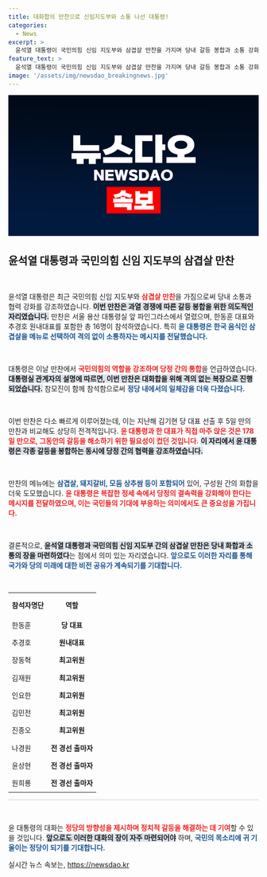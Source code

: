 ```yaml
---
title: 대화합의 만찬으로 신임지도부와 소통 나선 대통령!
categories:
  - News
excerpt: >
  윤석열 대통령이 국민의힘 신임 지도부와 삼겹살 만찬을 가지며 당내 갈등 봉합과 소통 강화를 강조했다. 격의 없는 대화를 통해 화합을 다짐한 이날 만찬은 여당의 운명 공동체로서의 결속을 한층 다지기 위한 포석으로 풀이된다.
feature_text: >
  윤석열 대통령이 국민의힘 신임 지도부와 삼겹살 만찬을 가지며 당내 갈등 봉합과 소통 강화를 강조했다. 격의 없는 대화를 통해 화합을 다짐한 이날 만찬은 여당의 운명 공동체로서의 결속을 한층 다지기 위한 포석으로 풀이된다.
image: '/assets/img/newsdao_breakingnews.jpg'
---
```


<p><img src="/assets/img/newsdao_breakingnews.jpg" alt="koreaapp 속보" /></p>

<h2 data-ke-size="size26">윤석열 대통령과 국민의힘 신임 지도부의 삼겹살 만찬</h2>

<p data-ke-size="size16">&nbsp;</p>

<p>윤석열 대통령은 최근 국민의힘 신임 지도부와 <b><span style="color: #ee2323;">삼겹살 만찬</span></b>을 가짐으로써 당내 소통과 협력 강화를 강조하였습니다. <b><span style="background-color: #21538527;">이번 만찬은 과열 경쟁에 따른 갈등 봉합을 위한 의도적인 자리였습니다.</span></b> 만찬은 서울 용산 대통령실 앞 파인그라스에서 열렸으며, 한동훈 대표와 추경호 원내대표를 포함한 총 16명이 참석하였습니다. 특히 <b><span style="color: #1a5490;">윤 대통령은 한국 음식인 삼겹살을 메뉴로 선택하여 격의 없이 소통하자는 메시지를 전달했습니다.</span></b> </p>

<p data-ke-size="size16">&nbsp;</p>

<p>대통령은 이날 만찬에서 <b><span style="color: #ee2323;">국민의힘의 역할을 강조하며 당정 간의 통합</span></b>을 언급하였습니다. <b><span style="background-color: #21538527;">대통령실 관계자의 설명에 따르면, 이번 만찬은 대화합을 위해 격의 없는 복장으로 진행되었습니다.</span></b> 참모진이 함께 참석함으로써 <b><span style="color: #1a5490;">정당 내에서의 일체감을 더욱 다졌습니다.</span></b></p>

<p data-ke-size="size16">&nbsp;</p>

<p>이번 만찬은 다소 빠르게 이루어졌는데, 이는 지난해 김기현 당 대표 선출 후 5일 만의 만찬과 비교해도 상당히 전격적입니다. <b><span style="color: #ee2323;">윤 대통령과 한 대표가 직접 마주 앉은 것은 178일 만으로, 그동안의 갈등을 해소하기 위한 필요성이 컸던 것입니다.</span></b> <b><span style="background-color: #21538527;">이 자리에서 윤 대통령은 각종 갈등을 봉합하는 동시에 당정 간의 협력을 강조하였습니다.</span></b> </p>

<p data-ke-size="size16">&nbsp;</p>

<p>만찬의 메뉴에는 <b><span style="color: #1a5490;">삼겹살, 돼지갈비, 모둠 상추쌈 등이 포함되어</span></b> 있어, 구성원 간의 화합을 더욱 도모했습니다. <b><span style="color: #ee2323;">윤 대통령은 복잡한 정세 속에서 당정의 결속력을 강화해야 한다는 메시지를 전달하였으며, 이는 국민들의 기대에 부응하는 의미에서도 큰 중요성을 가집니다.</span></b></p>

<p data-ke-size="size16">&nbsp;</p>

<p>결론적으로, <b><span style="background-color: #21538527;">윤석열 대통령과 국민의힘 신임 지도부 간의 삼겹살 만찬은 당내 화합과 소통의 장을 마련하였다</span></b>는 점에서 의미 있는 자리였습니다. <b><span style="color: #1a5490;">앞으로도 이러한 자리를 통해 국가와 당의 미래에 대한 비전 공유가 계속되기를 기대합니다.</span></b> </p>

<p data-ke-size="size16">&nbsp;</p>

<table style="width: 100%; border-collapse: collapse;">
    <tr>
        <th style="text-align: left; height: 40px;"><b>참석자명단</b></th>
        <th style="text-align: center; height: 40px;"><b>역할</b></th>
    </tr>
    <tr>
        <td style="text-align: left; height: 30px;">한동훈</td>
        <td style="text-align: center; height: 30px;"><b>당 대표</b></td>
    </tr>
    <tr>
        <td style="text-align: left; height: 30px;">추경호</td>
        <td style="text-align: center; height: 30px;"><b>원내대표</b></td>
    </tr>
    <tr>
        <td style="text-align: left; height: 30px;">장동혁</td>
        <td style="text-align: center; height: 30px;"><b>최고위원</b></td>
    </tr>
    <tr>
        <td style="text-align: left; height: 30px;">김재원</td>
        <td style="text-align: center; height: 30px;"><b>최고위원</b></td>
    </tr>
    <tr>
        <td style="text-align: left; height: 30px;">인요한</td>
        <td style="text-align: center; height: 30px;"><b>최고위원</b></td>
    </tr>
    <tr>
        <td style="text-align: left; height: 30px;">김민전</td>
        <td style="text-align: center; height: 30px;"><b>최고위원</b></td>
    </tr>
    <tr>
        <td style="text-align: left; height: 30px;">진종오</td>
        <td style="text-align: center; height: 30px;"><b>최고위원</b></td>
    </tr>
    <tr>
        <td style="text-align: left; height: 30px;">나경원</td>
        <td style="text-align: center; height: 30px;"><b>전 경선 출마자</b></td>
    </tr>
    <tr>
        <td style="text-align: left; height: 30px;">윤상현</td>
        <td style="text-align: center; height: 30px;"><b>전 경선 출마자</b></td>
    </tr>
    <tr>
        <td style="text-align: left; height: 30px;">원희룡</td>
        <td style="text-align: center; height: 30px;"><b>전 경선 출마자</b></td>
    </tr>
</table>

<hr style="height: 1px; border: none; background-color: #ccc;"/>

<p data-ke-size="size16">&nbsp;</p>

<p>윤 대통령의 대화는 <b><span style="color: #ee2323;">정당의 방향성을 제시하며 정치적 갈등을 해결하는 데 기여</span></b>할 수 있을 것입니다. <b><span style="background-color: #21538527;">앞으로도 이러한 대화의 장이 자주 마련되어야</span></b> 하며, <b><span style="color: #1a5490;">국민의 목소리에 귀 기울이는 정당이 되기를 기대합니다.</span></b></p>
실시간 뉴스 속보는, <a href="https://newsdao.kr" rel="dofollow">https://newsdao.kr</a>


